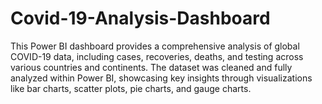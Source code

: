 # Covid-19-Analysis-Dashboard
This Power BI dashboard provides a comprehensive analysis of global COVID-19 data, including cases, recoveries, deaths, and testing across various countries and continents. The dataset was cleaned and fully analyzed within Power BI, showcasing key insights through visualizations like bar charts, scatter plots, pie charts, and gauge charts.
